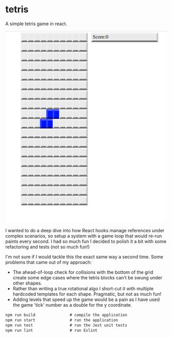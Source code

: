 # tetris
A simple tetris game in react.

![tetris](tetris.png)

I wanted to do a deep dive into how React hooks manage references under complex scenarios, so setup a system with a game loop that would re-run paints every second.
I had so much fun I decided to polish it a bit with some refactoring and tests (not so much fun!)

I'm not sure if I would tackle this the exact same way a second time. Some problems that came out of my approach:
* The ahead-of-loop check for collisions with the bottom of the grid create some edge cases where the tetris blocks can't be swung under other shapes.
* Rather than writing a true rotational algo I short-cut it with multiple hardcoded templates for each shape. Pragmatic, but not as much fun!
* Adding levels that speed up the game would be a pain as I have used the game 'tick' number as a double for the y coordinate.

```
npm run build               # compile the application
npm run start               # run the application
npm run test                # run the Jest unit tests
npm run lint                # run Eslint
```